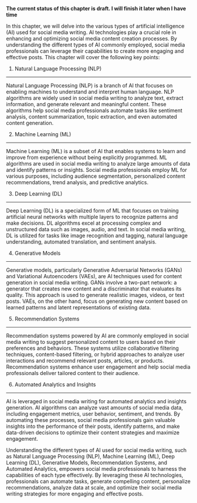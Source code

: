**The current status of this chapter is draft. I will finish it later when I have time**

In this chapter, we will delve into the various types of artificial intelligence (AI) used for social media writing. AI technologies play a crucial role in enhancing and optimizing social media content creation processes. By understanding the different types of AI commonly employed, social media professionals can leverage their capabilities to create more engaging and effective posts. This chapter will cover the following key points:

1. Natural Language Processing (NLP)
------------------------------------

Natural Language Processing (NLP) is a branch of AI that focuses on enabling machines to understand and interpret human language. NLP algorithms are widely used in social media writing to analyze text, extract information, and generate relevant and meaningful content. These algorithms help social media professionals automate tasks like sentiment analysis, content summarization, topic extraction, and even automated content generation.

2. Machine Learning (ML)
------------------------

Machine Learning (ML) is a subset of AI that enables systems to learn and improve from experience without being explicitly programmed. ML algorithms are used in social media writing to analyze large amounts of data and identify patterns or insights. Social media professionals employ ML for various purposes, including audience segmentation, personalized content recommendations, trend analysis, and predictive analytics.

3. Deep Learning (DL)
---------------------

Deep Learning (DL) is a specialized form of ML that focuses on training artificial neural networks with multiple layers to recognize patterns and make decisions. DL algorithms excel at processing complex and unstructured data such as images, audio, and text. In social media writing, DL is utilized for tasks like image recognition and tagging, natural language understanding, automated translation, and sentiment analysis.

4. Generative Models
--------------------

Generative models, particularly Generative Adversarial Networks (GANs) and Variational Autoencoders (VAEs), are AI techniques used for content generation in social media writing. GANs involve a two-part network: a generator that creates new content and a discriminator that evaluates its quality. This approach is used to generate realistic images, videos, or text posts. VAEs, on the other hand, focus on generating new content based on learned patterns and latent representations of existing data.

5. Recommendation Systems
-------------------------

Recommendation systems powered by AI are commonly employed in social media writing to suggest personalized content to users based on their preferences and behaviors. These systems utilize collaborative filtering techniques, content-based filtering, or hybrid approaches to analyze user interactions and recommend relevant posts, articles, or products. Recommendation systems enhance user engagement and help social media professionals deliver tailored content to their audience.

6. Automated Analytics and Insights
-----------------------------------

AI is leveraged in social media writing for automated analytics and insights generation. AI algorithms can analyze vast amounts of social media data, including engagement metrics, user behavior, sentiment, and trends. By automating these processes, social media professionals gain valuable insights into the performance of their posts, identify patterns, and make data-driven decisions to optimize their content strategies and maximize engagement.

Understanding the different types of AI used for social media writing, such as Natural Language Processing (NLP), Machine Learning (ML), Deep Learning (DL), Generative Models, Recommendation Systems, and Automated Analytics, empowers social media professionals to harness the capabilities of each type effectively. By leveraging these AI technologies, professionals can automate tasks, generate compelling content, personalize recommendations, analyze data at scale, and optimize their social media writing strategies for more engaging and effective posts.
